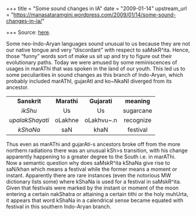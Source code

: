 +++
title = "Some sound changes in IA"
date = "2009-01-14"
upstream_url = "https://manasataramgini.wordpress.com/2009/01/14/some-sound-changes-in-ia/"

+++
Source: [here](https://manasataramgini.wordpress.com/2009/01/14/some-sound-changes-in-ia/).

Some neo-Indo-Aryan languages sound unusual to us because they are not our native tongue and very “discordant” with respect to saMskR^ita. Hence, those “funny” words sort of make us sit up and try to figure out their evolutionary paths. Today we were amused by some reminiscences of usages in marAThi that was spoken in the land of our youth. This led us to some peculiarities in sound changes as this branch of Indo-Aryan, which probably included marAThI, gujarAtI and ko\~NkaNI diverged from its ancestor.

|                 |             |              |             |
|:---------------:|:-----------:|:------------:|:-----------:|
|  **Sanskrit**   | **Marathi** | **Gujarati** | **meaning** |
|     *ikShu*     |     Us      |      Us      |  sugarcane  |
| *upalakShayati* |   oLakhne   | oLakhvu\~.n  |  recognize  |
|    *kShaNa*     |     saN     |     khaN     |  festival   |

Thus even as marAThi and gujarAti-s ancestors broke off from the more northern radiations there was an unusual kSh>s transition, with his change apparently happening to a greater degree to the South i.e. in marAThi.  
Now a semantic question why does saMskR^ita kShaNa give rise to saN/khan which means a festival while the former means a moment or instant. Apparently there are rare instances (even the notorious MW dictionary lists some) where kShaNa is used for a festival in saMskR^ita. Given that festivals were marked by the instant or moment of the moon entering a certain nakShatra or attaining a certain tithi or the holy muhUrta, it appears that word kShaNa in a calendrical sense became equated with festival in this southern Indo-Aryan branch.

